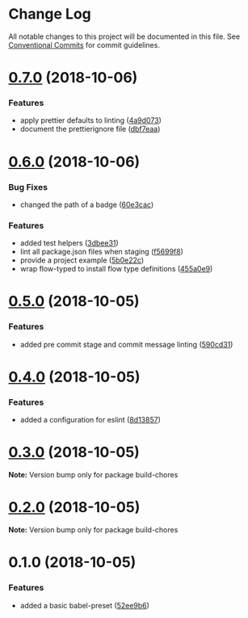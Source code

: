 # Change Log

All notable changes to this project will be documented in this file.
See [Conventional Commits](https://conventionalcommits.org) for commit guidelines.

# [0.7.0](https://github.com/critocrito/build-chores/compare/v0.6.0...v0.7.0) (2018-10-06)


### Features

* apply prettier defaults to linting ([4a9d073](https://github.com/critocrito/build-chores/commit/4a9d073))
* document the prettierignore file ([dbf7eaa](https://github.com/critocrito/build-chores/commit/dbf7eaa))





# [0.6.0](https://github.com/critocrito/build-chores/compare/v0.5.0...v0.6.0) (2018-10-06)


### Bug Fixes

* changed the path of a badge ([60e3cac](https://github.com/critocrito/build-chores/commit/60e3cac))


### Features

* added test helpers ([3dbee31](https://github.com/critocrito/build-chores/commit/3dbee31))
* lint all package.json files when staging ([f5699f8](https://github.com/critocrito/build-chores/commit/f5699f8))
* provide a project example ([5b0e22c](https://github.com/critocrito/build-chores/commit/5b0e22c))
* wrap flow-typed to install flow type definitions ([455a0e9](https://github.com/critocrito/build-chores/commit/455a0e9))





# [0.5.0](https://github.com/critocrito/build-chores/compare/v0.4.0...v0.5.0) (2018-10-05)


### Features

* added pre commit stage and commit message linting ([590cd31](https://github.com/critocrito/build-chores/commit/590cd31))





# [0.4.0](https://github.com/critocrito/build-chores/compare/v0.3.0...v0.4.0) (2018-10-05)


### Features

* added a configuration for eslint ([8d13857](https://github.com/critocrito/build-chores/commit/8d13857))





# [0.3.0](https://github.com/critocrito/build-chores/compare/v0.2.0...v0.3.0) (2018-10-05)

**Note:** Version bump only for package build-chores





# [0.2.0](https://github.com/critocrito/build-chores/compare/v0.1.0...v0.2.0) (2018-10-05)

**Note:** Version bump only for package build-chores





# 0.1.0 (2018-10-05)


### Features

* added a basic babel-preset ([52ee9b6](https://github.com/critocrito/build-chores/commit/52ee9b6))
